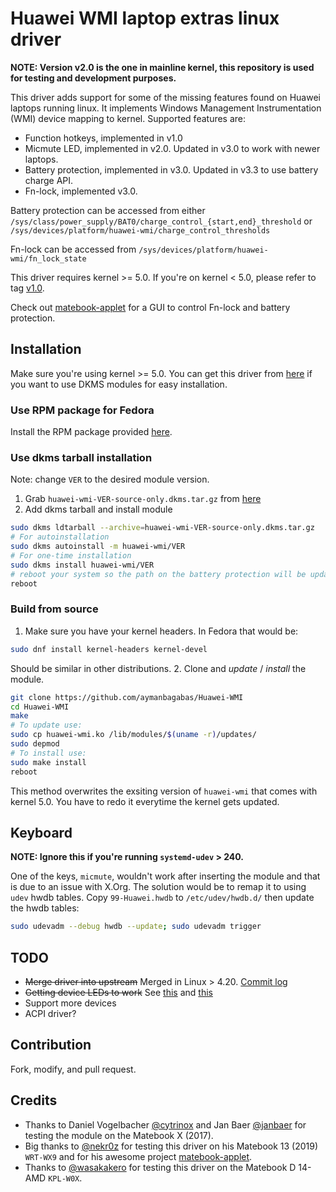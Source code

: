 # Huawei WMI laptop extras linux driver

**NOTE: Version v2.0 is the one in mainline kernel, this repository is used for
testing and development purposes.**

This driver adds support for some of the missing features found on Huawei
laptops running linux. It implements Windows Management Instrumentation (WMI)
device mapping to kernel. Supported features are:

* Function hotkeys, implemented in v1.0
* Micmute LED, implemented in v2.0. Updated in v3.0 to work with newer laptops.
* Battery protection, implemented in v3.0. Updated in v3.3 to use battery charge API.
* Fn-lock, implemented v3.0.

Battery protection can be accessed from either `/sys/class/power_supply/BAT0/charge_control_{start,end}_threshold` or `/sys/devices/platform/huawei-wmi/charge_control_thresholds`

Fn-lock can be accessed from `/sys/devices/platform/huawei-wmi/fn_lock_state`

This driver requires kernel >= 5.0. If you're on kernel < 5.0, please refer to
tag [v1.0](https://github.com/aymanbagabas/Huawei-WMI/tree/v1.0).

Check out [matebook-applet](https://github.com/nekr0z/matebook-applet) for a GUI
to control Fn-lock and battery protection.

## Installation

Make sure you're using kernel >= 5.0.
You can get this driver from
[here](https://github.com/aymanbagabas/Huawei-WMI/releases) if you want to use
DKMS modules for easy installation.

### Use RPM package for Fedora

Install the RPM package provided [here](https://github.com/aymanbagabas/Huawei-WMI/releases).

### Use dkms tarball installation

Note: change `VER` to the desired module version.

1. Grab `huawei-wmi-VER-source-only.dkms.tar.gz` from [here](https://github.com/aymanbagabas/Huawei-WMI/releases)
2. Add dkms tarball and install module

```sh
sudo dkms ldtarball --archive=huawei-wmi-VER-source-only.dkms.tar.gz
# For autoinstallation
sudo dkms autoinstall -m huawei-wmi/VER
# For one-time installation
sudo dkms install huawei-wmi/VER
# reboot your system so the path on the battery protection will be updated!
reboot
```

### Build from source

1. Make sure you have your kernel headers. In Fedora that would be:

```sh
sudo dnf install kernel-headers kernel-devel
```

Should be similar in other distributions.
2. Clone and *update* / *install* the module.

```sh
git clone https://github.com/aymanbagabas/Huawei-WMI
cd Huawei-WMI
make
# To update use:
sudo cp huawei-wmi.ko /lib/modules/$(uname -r)/updates/
sudo depmod
# To install use:
sudo make install
reboot
```

This method overwrites the exsiting version of `huawei-wmi` that comes with
kernel 5.0. You have to redo it everytime the kernel gets updated.

## Keyboard

**NOTE: Ignore this if you're running `systemd-udev` > 240.**

One of the keys, `micmute`, wouldn't work after inserting the module and that is
due to an issue with X.Org. The solution would be to remap it to using `udev`
hwdb tables.
Copy `99-Huawei.hwdb` to `/etc/udev/hwdb.d/` then update the hwdb tables:

```sh
sudo udevadm --debug hwdb --update; sudo udevadm trigger
```

## TODO

* ~~Merge driver into upstream~~ Merged in Linux > 4.20. [Commit log](https://git.kernel.org/pub/scm/linux/kernel/git/torvalds/linux.git/log/drivers/platform/x86/huawei-wmi.c)
* ~~Getting device LEDs to work~~ See
[this](https://git.kernel.org/pub/scm/linux/kernel/git/torvalds/linux.git/commit/sound/pci/hda/patch_realtek.c?id=e2744fd7097dd06b751b15395256ec7b7bb62124) and [this](https://git.kernel.org/pub/scm/linux/kernel/git/torvalds/linux.git/commit/sound/pci/hda/patch_realtek.c?id=0fbf21c3b36a9921467aa7525d2768b07f9f8fbb)
* Support more devices
* ACPI driver?

## Contribution

Fork, modify, and pull request.

## Credits

* Thanks to Daniel Vogelbacher [@cytrinox](https://github.com/cytrinox) and Jan
Baer [@janbaer](https://github.com/janbaer) for testing the module on the
Matebook X (2017).
* Big thanks to [@nekr0z](https://github.com/nekr0z) for testing this driver on his Matebook 13 (2019)
`WRT-WX9` and for his awesome project [matebook-applet](https://github.com/nekr0z/matebook-applet).
* Thanks to [@wasakakero](https://github.com/wasakakero) for testing this driver on the Matebook D 14-AMD `KPL-W0X`.
